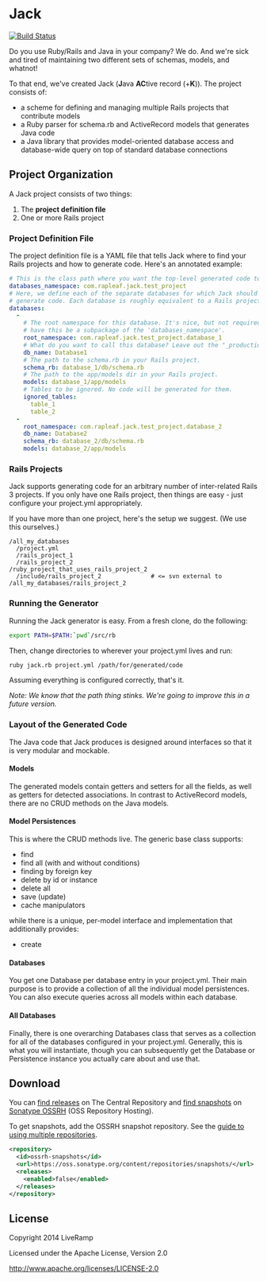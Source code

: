 # Jack

[![Build Status](https://travis-ci.com/LiveRamp/jack.svg?branch=master)](https://travis-ci.com/LiveRamp/jack)

Do you use Ruby/Rails and Java in your company? We do. And we're sick and tired of maintaining two different sets of schemas, models, and whatnot!

To that end, we've created Jack (**J**ava **AC**tive record (+**K**)). The project consists of:

- a scheme for defining and managing multiple Rails projects that contribute models
- a Ruby parser for schema.rb and ActiveRecord models that generates Java code
- a Java library that provides model-oriented database access and database-wide query on top of standard database connections

## Project Organization

A Jack project consists of two things:

1. The **project definition file**
1. One or more Rails project

### Project Definition File

The project definition file is a YAML file that tells Jack where to find your Rails projects and how to generate code. Here's an annotated example:

```yaml
# This is the class path where you want the top-level generated code to go.
databases_namespace: com.rapleaf.jack.test_project
# Here, we define each of the separate databases for which Jack should
# generate code. Each database is roughly equivalent to a Rails project.
databases:
  -
    # The root namespace for this database. It's nice, but not required, to
    # have this be a subpackage of the 'databases_namespace'.
    root_namespace: com.rapleaf.jack.test_project.database_1
    # What do you want to call this database? Leave out the "_production".
    db_name: Database1
    # The path to the schema.rb in your Rails project.
    schema_rb: database_1/db/schema.rb
    # The path to the app/models dir in your Rails project.
    models: database_1/app/models
    # Tables to be ignored. No code will be generated for them.
    ignored_tables:
      table_1
      table_2
  -
    root_namespace: com.rapleaf.jack.test_project.database_2
    db_name: Database2
    schema_rb: database_2/db/schema.rb
    models: database_2/app/models
```

### Rails Projects

Jack supports generating code for an arbitrary number of inter-related Rails 3 projects. If you only have one Rails project, then things are easy - just configure your project.yml appropriately.

If you have more than one project, here's the setup we suggest. (We use this ourselves.)

    /all_my_databases
      /project.yml
      /rails_project_1
      /rails_project_2
    /ruby_project_that_uses_rails_project_2
      /include/rails_project_2              # <= svn external to /all_my_databases/rails_project_2

### Running the Generator

Running the Jack generator is easy. From a fresh clone, do the following:

```sh
export PATH=$PATH:`pwd`/src/rb
```

Then, change directories to wherever your project.yml lives and run:

```sh
ruby jack.rb project.yml /path/for/generated/code
```

Assuming everything is configured correctly, that's it.

_Note: We know that the path thing stinks. We're going to improve this in a future version._

### Layout of the Generated Code

The Java code that Jack produces is designed around interfaces so that it is very modular and mockable.

#### Models

The generated models contain getters and setters for all the fields, as well as getters for detected associations. In contrast to ActiveRecord models, there are no CRUD methods on the Java models.

#### Model Persistences

This is where the CRUD methods live. The generic base class supports:

- find
- find all (with and without conditions)
- finding by foreign key
- delete by id or instance
- delete all
- save (update)
- cache manipulators

while there is a unique, per-model interface and implementation that additionally provides:

- create

#### Databases

You get one Database per database entry in your project.yml. Their main purpose is to provide a collection of all the individual model persistences. You can also execute queries across all models within each database.

#### All Databases

Finally, there is one overarching Databases class that serves as a collection for all of the databases configured in your project.yml. Generally, this is what you will instantiate, though you can subsequently get the Database or Persistence instance you actually care about and use that.

## Download

You can [find releases] on The Central Repository and [find snapshots] on
[Sonatype OSSRH] (OSS Repository Hosting).

To get snapshots, add the OSSRH snapshot repository.  See the [guide to using
multiple repositories].

```xml
<repository>
  <id>ossrh-snapshots</id>
  <url>https://oss.sonatype.org/content/repositories/snapshots/</url>
  <releases>
    <enabled>false</enabled>
  </releases>
</repository>
```

[find releases]: https://search.maven.org/search?q=g:com.liveramp%20a:jack-*
[find snapshots]: https://oss.sonatype.org/#nexus-search;gav~com.liveramp~jack*~~~
[guide to using multiple repositories]: https://maven.apache.org/guides/mini/guide-multiple-repositories.html
[Sonatype OSSRH]: https://central.sonatype.org/pages/ossrh-guide.html

## License

Copyright 2014 LiveRamp

Licensed under the Apache License, Version 2.0

http://www.apache.org/licenses/LICENSE-2.0
